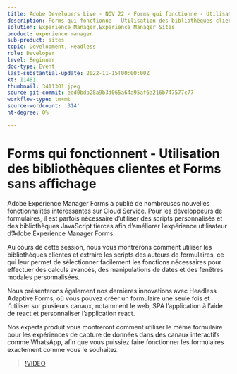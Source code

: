 ```yaml
---
title: Adobe Developers Live - NOV 22 - Forms qui fonctionne - Utilisation des bibliothèques clientes et Forms sans affichage
description: Forms qui fonctionne - Utilisation des bibliothèques clientes et des formulaires sans affichageAdobe Experience Manager Forms propose de nombreuses nouvelles fonctionnalités intéressantes sur Cloud Service. Pour les développeurs de formulaires, il est parfois nécessaire d’utiliser des scripts personnalisés et des bibliothèques JavaScript tierces afin d’améliorer l’expérience utilisateur d’Adobe Experience Manager Forms. Dans cette session, nous vous montrerons comment utiliser les bibliothèques clientes et extraire les scripts des auteurs de formulaires, ce qui leur permet de sélectionner facilement les fonctions nécessaires pour effectuer des calculs avancés, des manipulations de dates et des fenêtres modales personnalisées. Nous vous montrerons également nos dernières innovations avec Forms adaptatif sans affichage, où vous pouvez créer un formulaire et l’utilisation unique il est présenté sur plusieurs canaux, notamment le web, SPA l’application utilisant la fonction react et personnalisez l’application react. Nos experts produit vous montreront comment utiliser le même formulaire pour les expériences de capture de données dans des canaux interactifs tels que WhatsApp. Vous pouvez ainsi faire fonctionner les formulaires exactement comme vous le souhaitez.
solution: Experience Manager,Experience Manager Sites
product: experience manager
sub-product: sites
topic: Development, Headless
role: Developer
level: Beginner
doc-type: Event
last-substantial-update: 2022-11-15T00:00:00Z
kt: 11481
thumbnail: 3411301.jpeg
source-git-commit: edd0bdb28a9b3d065a64a95af6a216b747577c77
workflow-type: tm+mt
source-wordcount: '314'
ht-degree: 0%

---
```


# Forms qui fonctionnent - Utilisation des bibliothèques clientes et Forms sans affichage

Adobe Experience Manager Forms a publié de nombreuses nouvelles fonctionnalités intéressantes sur Cloud Service. Pour les développeurs de formulaires, il est parfois nécessaire d’utiliser des scripts personnalisés et des bibliothèques JavaScript tierces afin d’améliorer l’expérience utilisateur d’Adobe Experience Manager Forms.

Au cours de cette session, nous vous montrerons comment utiliser les bibliothèques clientes et extraire les scripts des auteurs de formulaires, ce qui leur permet de sélectionner facilement les fonctions nécessaires pour effectuer des calculs avancés, des manipulations de dates et des fenêtres modales personnalisées.

Nous présenterons également nos dernières innovations avec Headless Adaptive Forms, où vous pouvez créer un formulaire une seule fois et l’utiliser sur plusieurs canaux, notamment le web, SPA l’application à l’aide de react et personnaliser l’application react.

Nos experts produit vous montreront comment utiliser le même formulaire pour les expériences de capture de données dans des canaux interactifs comme WhatsApp, afin que vous puissiez faire fonctionner les formulaires exactement comme vous le souhaitez.

>[!VIDEO](https://video.tv.adobe.com/v/3411301/?quality=12&learn=on)
